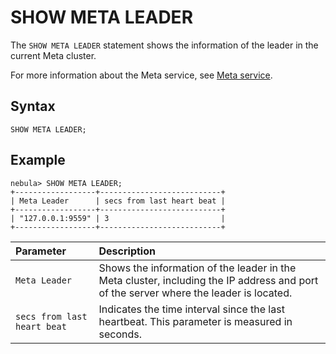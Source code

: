 # SHOW META LEADER

The `SHOW META LEADER` statement shows the information of the leader in the current Meta cluster.

For more information about the Meta service, see [Meta service](../../../1.introduction/3.nebula-graph-architecture/2.meta-service.md).

## Syntax

```ngql
SHOW META LEADER;
```

## Example

```ngql
nebula> SHOW META LEADER;
+------------------+---------------------------+
| Meta Leader      | secs from last heart beat |
+------------------+---------------------------+
| "127.0.0.1:9559" | 3                         |
+------------------+---------------------------+
```

| Parameter                   | Description                                                                                                                           |
| :---                        | :---                                                                                                                                  |
| `Meta Leader`               | Shows the information of the leader in the Meta cluster, including the IP address and port of the server where the leader is located. |
| `secs from last heart beat` | Indicates the time interval since the last heartbeat. This parameter is measured in seconds.                                          |
